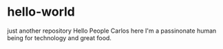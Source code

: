 # hello-world
just another repository
Hello People
Carlos here 
I'm a passinonate human being for technology and great food. 

